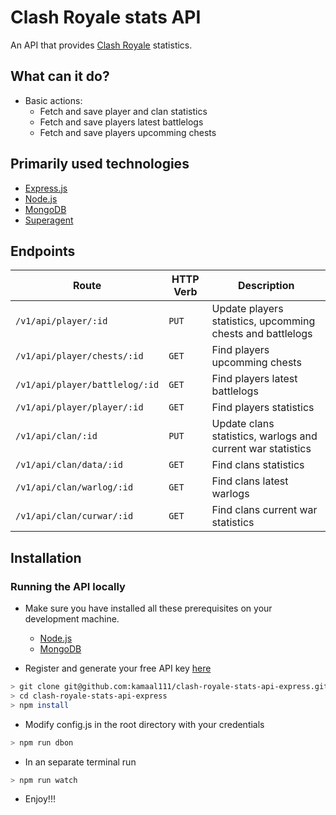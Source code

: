 # Clash Royale stats API

An API that provides [Clash Royale](http://supercell.com/en/games/clashroyale/) statistics.

## What can it do?

- Basic actions:
  - Fetch and save player and clan statistics
  - Fetch and save players latest battlelogs
  - Fetch and save players upcomming chests

## Primarily used technologies

- [Express.js](https://expressjs.com)
- [Node.js](https://nodejs.org/en/)
- [MongoDB](https://www.mongodb.org/)
- [Superagent](http://visionmedia.github.io/superagent/)

## Endpoints

| Route                          | HTTP Verb | Description                                                 |
| ------------------------------ | --------- | ----------------------------------------------------------- |
| `/v1/api/player/:id`           | `PUT`     | Update players statistics, upcomming chests and battlelogs  |
| `/v1/api/player/chests/:id`    | `GET`     | Find players upcomming chests                               |
| `/v1/api/player/battlelog/:id` | `GET`     | Find players latest battlelogs                              |
| `/v1/api/player/player/:id`    | `GET`     | Find players statistics                                     |
| `/v1/api/clan/:id`             | `PUT`     | Update clans statistics, warlogs and current war statistics |
| `/v1/api/clan/data/:id`        | `GET`     | Find clans statistics                                       |
| `/v1/api/clan/warlog/:id`      | `GET`     | Find clans latest warlogs                                   |
| `/v1/api/clan/curwar/:id`      | `GET`     | Find clans current war statistics                           |

## Installation

### Running the API locally

- Make sure you have installed all these prerequisites on your development machine.

  - [Node.js](https://nodejs.org/en/download/)
  - [MongoDB](https://www.mongodb.org/)

- Register and generate your free API key [here](https://developer.clashroyale.com)

```bash
> git clone git@github.com:kamaal111/clash-royale-stats-api-express.git
> cd clash-royale-stats-api-express
> npm install
```

- Modify config.js in the root directory with your credentials

```bash
> npm run dbon
```

- In an separate terminal run

```bash
> npm run watch
```

- Enjoy!!!
